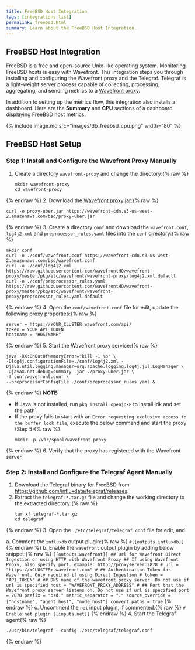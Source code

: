 ```yaml
---
title: FreeBSD Host Integration
tags: [integrations list]
permalink: freebsd.html
summary: Learn about the FreeBSD Host Integration.
---
```

## FreeBSD Host Integration

FreeBSD is a free and open-source Unix-like operating system. Monitoring FreeBSD hosts is easy with Wavefront. This integration steps you through installing and configuring the Wavefront proxy and the Telegraf. Telegraf is a light-weight server process capable of collecting, processing, aggregating, and sending metrics to a [Wavefront proxy](https://docs.wavefront.com/proxies.html).

In addition to setting up the metrics flow, this integration also installs a dashboard. Here are the **Summary** and **CPU** sections of a dashboard displaying FreeBSD host metrics.

{% include image.md src="images/db_freebsd_cpu.png" width="80" %}

## FreeBSD Host Setup



### Step 1: Install and Configure the Wavefront Proxy Manually

1. Create a directory `wavefront-proxy` and change the directory:{% raw %}
   ```
   mkdir wavefront-proxy
   cd wavefront-proxy
   ```
{% endraw %}
2. Download the [Wavefront proxy jar](https://wavefront-cdn.s3-us-west-2.amazonaws.com/bsd/proxy-uber.jar):{% raw %}
   ```
   curl -o proxy-uber.jar https://wavefront-cdn.s3-us-west-2.amazonaws.com/bsd/proxy-uber.jar
   ```
{% endraw %}
3. Create a directory `conf` and download the `wavefront.conf`, `log4j2.xml` and `preprocessor_rules.yaml` files into the `conf` directory:{% raw %}
   ```
   mkdir conf
   curl -o ./conf/wavefront.conf https://wavefront-cdn.s3-us-west-2.amazonaws.com/bsd/wavefront.conf
   curl -o ./conf/log4j2.xml https://raw.githubusercontent.com/wavefrontHQ/wavefront-proxy/master/pkg/etc/wavefront/wavefront-proxy/log4j2.xml.default
   curl -o ./conf/preprocessor_rules.yaml https://raw.githubusercontent.com/wavefrontHQ/wavefront-proxy/master/pkg/etc/wavefront/wavefront-proxy/preprocessor_rules.yaml.default
   ```
{% endraw %}
4. Open the `conf/wavefront.conf` file for edit, update the following proxy properties:{% raw %}
   ```
   server = https://YOUR_CLUSTER.wavefront.com/api/
   token = YOUR_API_TOKEN
   hostname = "HOSTNAME"
   ```
{% endraw %} 
5. Start the Wavefront proxy service:{% raw %}
   ```
   java -XX:OnOutOfMemoryError="kill -1 %p" \
   -Dlog4j.configurationFile=./conf/log4j2.xml -Djava.util.logging.manager=org.apache.logging.log4j.jul.LogManager \
   -Djavax.net.debug=summary -jar ./proxy-uber.jar \
   -f conf/wavefront.conf \
   --preprocessorConfigFile ./conf/preprocessor_rules.yaml &
   ```
{% endraw %}
   **NOTE:**
   * If Java is not installed, run `pkg install openjdk8` to install jdk and set the path`.
   * If the proxy fails to start with an `Error requesting exclusive access to the buffer lock file`, execute the below command and start the proxy (Step 5){% raw %}
      ```
      mkdir -p /var/spool/wavefront-proxy
      ```
{% endraw %}
6. Verify that the proxy has registered with the Wavefront server.

### Step 2: Install and Configure the Telegraf Agent Manually

1. Download the Telegraf binary for FreeBSD from https://github.com/influxdata/telegraf/releases.
2. Extract the `telegraf-*.tar.gz` file and change the working directory to the extracted directory:{% raw %}
   ```
   tar xf telegraf-*.tar.gz
   cd telegraf
   ```
{% endraw %}
3. Open the `./etc/telegraf/telegraf.conf` file for edit, and

   a. Comment the `influxdb` output plugin:{% raw %}
      ```
      #[[outputs.influxdb]]
      ```
{% endraw %}
   b. Enable the `wavefront` output plugin by adding below snippet:{% raw %}
      ```
      [[outputs.wavefront]]
      ## Url for Wavefront Direct Ingestion or using HTTP with Wavefront Proxy
      ## If using Wavefront Proxy, also specify port. example: http://proxyserver:2878
      # url = "https://<CLUSTER>.wavefront.com"
      #
      ## Authentication Token for Wavefront. Only required if using Direct Ingestion
      # token = "API_TOKEN"
      #
      ## DNS name of the wavefront proxy server. Do not use if url is specified
      host = "WAVEFRONT_PROXY_ADDRESS"
      #
      ## Port that the Wavefront proxy server listens on. Do not use if url is specified
      port = 2878
      prefix = "bsd."
      metric_separator = "."
      source_override = ["hostname", "agent_host", "node_host"]
      convert_paths = true
      ```
{% endraw %}
   c. Uncomment the `net` input plugin, if commented.{% raw %}
      ```
      # Enable net plugin
      [[inputs.net]]
      ```
{% endraw %}
4. Start the Telegraf agent{% raw %}
   ```
   ./usr/bin/telegraf --config ./etc/telegraf/telegraf.conf
   ```
{% endraw %}



